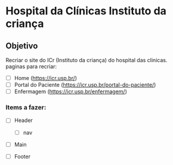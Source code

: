 # Hospital da Clínicas Instituto da criança #
## Objetivo ##
Recriar o site do ICr (Instituto da criança) do hospital das clinicas.
<br>
paginas para recriar:
- [ ] Home (https://icr.usp.br/)
- [ ] Portal do Paciente (https://icr.usp.br/portal-do-paciente/)
- [ ] Enfermagem (https://icr.usp.br/enfermagem/)

### Items a fazer: ###
- [ ] Header
  - [ ] nav
- [ ] Main
- [ ] Footer


